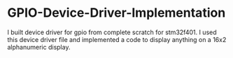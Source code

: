 # GPIO-Device-Driver-Implementation
I built device driver for gpio from complete scratch for stm32f401. I used this device driver file and implemented a code to display anything on a  16x2 alphanumeric display.
